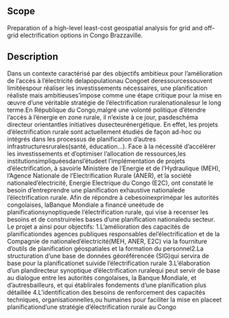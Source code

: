 ## Scope

Preparation of a high-level least-cost geospatial analysis for grid and off-grid electrification options in Congo Brazzaville. 


## Description

Dans un contexte caractérisé par des objectifs ambitieux pour l’amélioration de l’accès à l’électricité delapopulationau  Congoet deressourcessouvent  limitéespour  réaliser  les  investissements nécessaires,  une  planification réaliste  mais  ambitieuses’impose comme une étape critique pour la mise en œuvre d’une véritable stratégie de l’électrification ruralenationalesur le long terme.En République du Congo,malgré une volonté politique d’étendre l’accès à l’énergie en zone rurale, il n’existe à ce jour, pasdeschéma directeur orientantles initiatives dusecteurénergétique. En effet, les projets d’électrification rurale sont actuellement  étudiés  de  façon  ad-hoc  ou  intégrés  dans  les processus de planification d’autres infrastructuresrurales(santé, éducation...). Face à la nécessité d’accélérer les investissements et d’optimiser l’allocation de ressources,les institutionsimpliquéesdansl’étudeet l’implémentation de projets d’électrification,  à  savoirle Ministère de l’Energie et de l’Hydraulique (MEH), l’Agence Nationale de l’Electrification Rurale (ANER), et  la  société nationaled’électricité, Energie Electrique du Congo (E2C),  ont  constaté  le  besoin d’entreprendre une planification exhaustive nationalede l’électrification rurale. Afin de répondre à cebesoinexprimépar les autorités congolaises, laBanque Mondiale a financé uneétude de  planificationsynoptiquede l’électrification  rurale,  qui  vise  à  recenser  les  besoins  et  de construireles bases d’une planification nationaledu secteur. Le projet a ainsi pour objectifs: 1.L’amélioration  des  capacités  de  planificationdes   agences   publiques responsables del’électrification et de la Compagnie de nationaled’électricité(MEH, ANER, E2C) via la fourniture d’outils de planification géospatiales et la formation du personnel2.La structuration d’une base de données géoréférencée (SIG)qui  servira  de  base  pour  la planificationet suivide l’électrification rurale 3.L’élaboration d’un plandirecteur synoptique d’électrification ruralequi peut servir de base au dialogue entre les autorités congolaises, la Banque Mondiale, et d’autresbailleurs, et qui établirales fondements d’une planification plus détaillée 4.L’identification des  besoins  de  renforcement des  capacités  techniques,  organisationnelles,ou humaines pour faciliter la mise en placeet planificationd’une stratégie d’électrification rurale au Congo